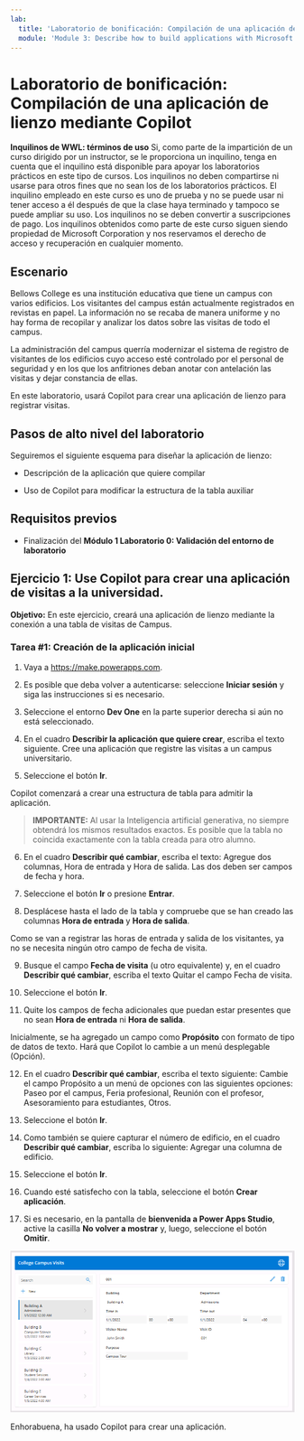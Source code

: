 ```yaml
---
lab:
  title: 'Laboratorio de bonificación: Compilación de una aplicación de lienzo mediante Copilot'
  module: 'Module 3: Describe how to build applications with Microsoft Power Apps'
---
```


# Laboratorio de bonificación: Compilación de una aplicación de lienzo mediante Copilot

**Inquilinos de WWL: términos de uso** Si, como parte de la impartición de un curso dirigido por un instructor, se le proporciona un inquilino, tenga en cuenta que el inquilino está disponible para apoyar los laboratorios prácticos en este tipo de cursos. Los inquilinos no deben compartirse ni usarse para otros fines que no sean los de los laboratorios prácticos. El inquilino empleado en este curso es uno de prueba y no se puede usar ni tener acceso a él después de que la clase haya terminado y tampoco se puede ampliar su uso. Los inquilinos no se deben convertir a suscripciones de pago. Los inquilinos obtenidos como parte de este curso siguen siendo propiedad de Microsoft Corporation y nos reservamos el derecho de acceso y recuperación en cualquier momento. 

## Escenario

Bellows College es una institución educativa que tiene un campus con varios edificios. Los visitantes del campus están actualmente registrados en revistas en papel. La información no se recaba de manera uniforme y no hay forma de recopilar y analizar los datos sobre las visitas de todo el campus.

La administración del campus querría modernizar el sistema de registro de visitantes de los edificios cuyo acceso esté controlado por el personal de seguridad y en los que los anfitriones deban anotar con antelación las visitas y dejar constancia de ellas.

En este laboratorio, usará Copilot para crear una aplicación de lienzo para registrar visitas. 

## Pasos de alto nivel del laboratorio

Seguiremos el siguiente esquema para diseñar la aplicación de lienzo:

- Descripción de la aplicación que quiere compilar

- Uso de Copilot para modificar la estructura de la tabla auxiliar

 ## Requisitos previos

- Finalización del **Módulo 1 Laboratorio 0: Validación del entorno de laboratorio**

## Ejercicio 1: Use Copilot para crear una aplicación de visitas a la universidad.

**Objetivo:** En este ejercicio, creará una aplicación de lienzo mediante la conexión a una tabla de visitas de Campus.

### Tarea \#1: Creación de la aplicación inicial

1. Vaya a https://make.powerapps.com.

2. Es posible que deba volver a autenticarse: seleccione **Iniciar sesión** y siga las instrucciones si es necesario.

3. Seleccione el entorno **Dev One** en la parte superior derecha si aún no está seleccionado.

4. En el cuadro **Describir la aplicación que quiere crear**, escriba el texto siguiente. Cree una aplicación que registre las visitas a un campus universitario. 

5. Seleccione el botón **Ir**.

Copilot comenzará a crear una estructura de tabla para admitir la aplicación. 

> **IMPORTANTE:** Al usar la Inteligencia artificial generativa, no siempre obtendrá los mismos resultados exactos. Es posible que la tabla no coincida exactamente con la tabla creada para otro alumno. 

6. En el cuadro **Describir qué cambiar**, escriba el texto: Agregue dos columnas, Hora de entrada y Hora de salida. Las dos deben ser campos de fecha y hora.  

7. Seleccione el botón **Ir** o presione **Entrar**. 

8. Desplácese hasta el lado de la tabla y compruebe que se han creado las columnas **Hora de entrada** y **Hora de salida**. 

Como se van a registrar las horas de entrada y salida de los visitantes, ya no se necesita ningún otro campo de fecha de visita. 

9. Busque el campo **Fecha de visita** (u otro equivalente) y, en el cuadro **Describir qué cambiar**, escriba el texto Quitar el campo Fecha de visita. 

10. Seleccione el botón **Ir**. 

11. Quite los campos de fecha adicionales que puedan estar presentes que no sean **Hora de entrada** ni **Hora de salida**. 

Inicialmente, se ha agregado un campo como **Propósito** con formato de tipo de datos de texto. Hará que Copilot lo cambie a un menú desplegable (Opción). 

12. En el cuadro **Describir qué cambiar**, escriba el texto siguiente: Cambie el campo Propósito a un menú de opciones con las siguientes opciones: Paseo por el campus, Feria profesional, Reunión con el profesor, Asesoramiento para estudiantes, Otros. 

13. Seleccione el botón **Ir**. 

14. Como también se quiere capturar el número de edificio, en el cuadro **Describir qué cambiar**, escriba lo siguiente: Agregar una columna de edificio. 

15. Seleccione el botón **Ir**. 

16. Cuando esté satisfecho con la tabla, seleccione el botón **Crear aplicación**. 

17. Si es necesario, en la pantalla de **bienvenida a Power Apps Studio**, active la casilla **No volver a mostrar** y, luego, seleccione el botón **Omitir**. 

![Captura de pantalla de la aplicación recién creada](media/bonus-lab-copilot-01.png)

Enhorabuena, ha usado Copilot para crear una aplicación. 
